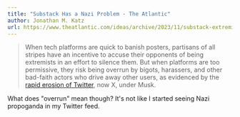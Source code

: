 ```yaml
---
title: "Substack Has a Nazi Problem - The Atlantic"
author: Jonathan M. Katz
url: https://www.theatlantic.com/ideas/archive/2023/11/substack-extremism-nazi-white-supremacy-newsletters/676156/?gift=QOMQv_-OzUwtM49NPzkD3qrbGPZCc7jGHcdGDSsLNWk
---
```


> When tech platforms are quick to banish posters, partisans of all stripes have an incentive to accuse their opponents of being extremists in an effort to silence them. But when platforms are too permissive, they risk being overrun by bigots, harassers, and other bad-faith actors who drive away other users, as evidenced by the [rapid erosion of Twitter](https://variety.com/2023/digital/news/musk-twitter-x-acquisition-one-year-user-revenue-decline-1235770297/), now X, under Musk.

What does "overrun" mean though? It's not like I started seeing Nazi propoganda in my Twitter feed.



